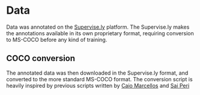 # Data

Data was annotated on the [Supervise.ly](https://supervise.ly) platform. The  Supervise.ly makes the annotations available in its own proprietary format, requiring conversion to MS-COCO before any kind of training.

## COCO conversion

The annotated data was then downloaded in the Supervise.ly format, and converted to the more standard MS-COCO format. The conversion script is heavily inspired by previous scripts written by [Caio Marcellos](https://gist.github.com/caiofcm/0b93b0084669a1287633d9ebf32f3833) and [Sai Peri](https://github.com/speri203/Supervisely2COCO/blob/master/supervisely2coco.py)
